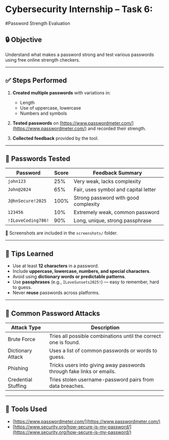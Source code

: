 # Cybersecurity Internship – Task 6: 
#Password Strength Evaluation

## 🔒 Objective
Understand what makes a password strong and test various passwords using free online strength checkers.

---

## ✅ Steps Performed

1. **Created multiple passwords** with variations in:
   - Length
   - Use of uppercase, lowercase
   - Numbers and symbols

2. **Tested passwords** on [https://www.passwordmeter.com/](https://www.passwordmeter.com/) and recorded their strength.

3. **Collected feedback** provided by the tool.

---

## 🔢 Passwords Tested

| Password            | Score | Feedback Summary                     |
|---------------------|-------|--------------------------------------|
| `john123`           | 25%   | Very weak, lacks complexity          |
| `John@2024`         | 65%   | Fair, uses symbol and capital letter |
| `J@hnSecure!2025`   | 100%  | Strong password with good complexity |
| `123456`            | 10%   | Extremely weak, common password      |
| `!ILoveCoding786!`  | 90%   | Long, unique, strong passphrase      |

📸 Screenshots are included in the `screenshots/` folder.

---

## 🧠 Tips Learned

- Use at least **12 characters** in a password.
- Include **uppercase, lowercase, numbers, and special characters**.
- Avoid using **dictionary words or predictable patterns**.
- Use **passphrases** (e.g., `ILoveSunsets2025!`) — easy to remember, hard to guess.
- Never **reuse** passwords across platforms.

---

## 🔐 Common Password Attacks

| Attack Type         | Description |
|---------------------|-------------|
| Brute Force         | Tries all possible combinations until the correct one is found. |
| Dictionary Attack   | Uses a list of common passwords or words to guess. |
| Phishing            | Tricks users into giving away passwords through fake links or emails. |
| Credential Stuffing | Tries stolen username-password pairs from data breaches. |

---

## 🔗 Tools Used

- [https://www.passwordmeter.com/](https://www.passwordmeter.com/)
- [https://www.security.org/how-secure-is-my-password/](https://www.security.org/how-secure-is-my-password/)
